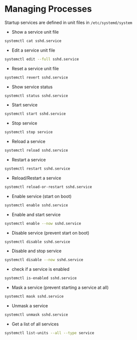 # Managing Processes

Startup services are defined in unit files in `/etc/systemd/system`

- Show a service unit file
```bash
systemctl cat sshd.service
```

- Edit a service unit file
```bash
systemctl edit --full sshd.service
```

- Reset a service unit file
```bash
systemctl revert sshd.service
```

- Show service status
```bash
systemctl status sshd.service
```

- Start service
```bash
systemctl start sshd.service
```

- Stop service
```bash
systemctl stop service
```

- Reload a service
```bash
systemctl reload sshd.service
```

- Restart a service
```bash
systemctl restart sshd.service
```

- Reload/Restart a service
```bash
systemctl reload-or-restart sshd.service
```

- Enable service (start on boot)
```bash
systemctl enable sshd.service
```

- Enable and start service
```bash
systemctl enable --now sshd.service
```

- Disable service (prevent start on boot)
```bash
systemctl disable sshd.service
```

- Disable and stop service
```bash
systemctl disable --now sshd.service
```

- check if a service is enabled
```bash
systemctl is-enabled sshd.service
```

- Mask a service (prevent starting a service at all)
```bash
systemctl mask sshd.service
```

- Unmask a service
```bash
systemctl unmask sshd.service
```

- Get a list of all services
```bash
systemctl list-units --all --type service
```
